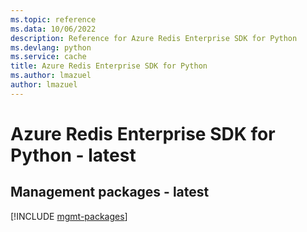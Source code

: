 ```yaml
---
ms.topic: reference
ms.data: 10/06/2022
description: Reference for Azure Redis Enterprise SDK for Python
ms.devlang: python
ms.service: cache
title: Azure Redis Enterprise SDK for Python
ms.author: lmazuel
author: lmazuel
---
```

# Azure Redis Enterprise SDK for Python - latest

## Management packages - latest
[!INCLUDE [mgmt-packages](redis-enterprise-mgmt-index.md)]